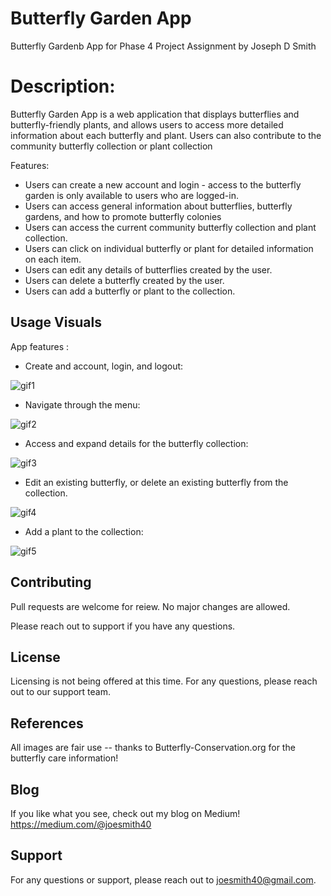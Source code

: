 # Butterfly Garden App

Butterfly Gardenb App for Phase 4 Project Assignment by Joseph D Smith 


# Description:  

Butterfly Garden App is a web application that displays butterflies and butterfly-friendly plants, and allows users to access more detailed information about each butterfly and plant. Users can also contribute to the community butterfly collection or plant collection  

Features: 

- Users can create a new account and login - access to the butterfly garden is only available to users who are logged-in. 
- Users can access general information about butterflies, butterfly gardens, and how to promote butterfly colonies 
- Users can access the current community butterfly collection and plant collection.   
- Users can click on individual butterfly or plant for detailed information on each item. 
- Users can edit any details of butterflies created by the user. 
- Users can delete a butterfly created by the user.
- Users can add a butterfly or plant to the collection.

## Usage Visuals

App features : 

- Create and account, login, and logout:

![gif1](https://github.com/JosephDSmith/phase-4-project/assets/122189576/7dcc5c10-8cdd-4110-9abe-3eee0986ca1a)

- Navigate through the menu:

![gif2](https://github.com/JosephDSmith/phase-4-project/assets/122189576/98283dea-9fb3-4d43-a68e-2f8fd9815a20)

- Access and expand details for the butterfly collection:  

![gif3](https://github.com/JosephDSmith/phase-4-project/assets/122189576/e978dca7-81a7-4894-b565-f00d2402b6ec)

- Edit an existing butterfly, or delete an existing butterfly from the collection.

![gif4](https://github.com/JosephDSmith/phase-4-project/assets/122189576/60147c67-bb96-48cf-8dcf-51d35603710a)

- Add a plant to the collection:

![gif5](https://github.com/JosephDSmith/phase-4-project/assets/122189576/2029e057-76d2-4182-99c7-0695e29a3ae0)

## Contributing

Pull requests are welcome for reiew. 
No major changes are allowed. 

Please reach out to support if you have any questions. 

## License

Licensing is not being offered at this time. 
For any questions, please reach out to our support team. 

## References

All images are fair use -- thanks to Butterfly-Conservation.org for the butterfly care information! 

## Blog

If you like what you see, check out my blog on Medium! 
https://medium.com/@joesmith40

## Support

For any questions or support, please reach out to joesmith40@gmail.com.
